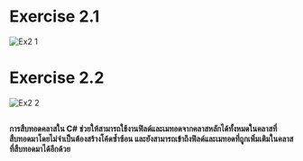 # Exercise 2.1
![Ex2 1](https://github.com/65030179179Pattarapon/03376836-OOP-2566-Lab-08/assets/144198506/a3887f89-42af-4af6-b452-1ab62225f37d)

# Exercise 2.2
![Ex2 2](https://github.com/65030179179Pattarapon/03376836-OOP-2566-Lab-08/assets/144198506/1c9e8660-2613-40ac-bf24-5dac588227d0)
##
#### การสืบทอดคลาสใน C# ช่วยให้สามารถใช้งานฟิลด์และเมทอดจากคลาสหลักได้ทั้งหมดในคลาสที่สืบทอดมาโดยไม่จำเป็นต้องสร้างโค้ดซ้ำซ้อน และยังสามารถเข้าถึงฟิลด์และเมทอดที่ถูกเพิ่มเติมในคลาสที่สืบทอดมาได้อีกด้วย
